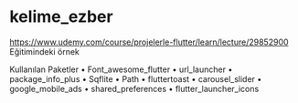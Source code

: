# kelime_ezber

https://www.udemy.com/course/projelerle-flutter/learn/lecture/29852900 Eğitimindeki örnek

Kullanılan Paketler
•	Font_awesome_flutter
•	url_launcher
•	package_info_plus
•	Sqflite
•	Path
•	fluttertoast
•	carousel_slider
•	google_mobile_ads
•	shared_preferences
•	flutter_launcher_icons

